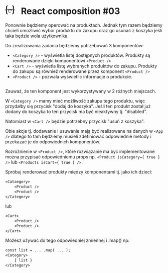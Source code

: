 # [![](../assets/img/logo-readme2.jpg)](https://devmentor.pl) &nbsp; React composition #03

Ponownie będziemy operować na produktach. Jednak tym razem będziemy chcieli umożliwić wybór produktu do zakupu oraz go usunać z koszyka jeśli taka będzie wola użytkownika.


Do zrealizowania zadania będziemy potrzebować 3 komponentów:
* `<Category />` - wyświetla listę dostępnych produktów. Produkty są renderowane dzięki komponentowi `<Product />`
* `<Cart />` - wyświetla listę wybranych produktów do zakupu. Produkty do zakupu są również renderowane przez komponent `<Product />`
* `<Product />` - pozwala wyświetlić informacje o produkcie. 

## <Product />

Zauważ, że ten komponent jest wykorzystywany w 2 różnych miejscach. 

W `<Category />` mamy mieć możliwość zakupu tego produktu, więc przydałby się przycisk "dodaj do koszyka". Jeśli ten produkt został już dodany do koszyka to ten przycisk ma być nieaktywny tj. "disabled".

Natomiast w `<Cart />` będzie potrzebny przycisk "usuń z koszyka".

Obie akcje tj. dodawanie i usuwanie mają być realizowane na danych w `<App />` dlatego to tam będziemy musieli zdefiniować odpowiednie metody i przekazać je do odpowiednich komponentów.

Rozróżnienie w `<Product />`, które rozwiązanie ma być implementowane można przypisać odpowiedniemu props np. `<Product isCategory={ true } />` lub `<Products isCart={ true } />`.

Spróbuj renderować produkty między komponentami tj. jako ich dzieci:

```
<Cataegory>
    <Product />
    <Product />
</Category>
```

lub

```
<Cart>
    <Product />
    <Product />
</Cart>
```

Możesz używać do tego odpowiedniej zmiennej i .map() np:

```
const list = ... .map( ... );
<Category>
    { list }
</Category>
```

